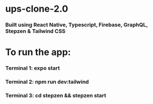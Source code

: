 <h1>ups-clone-2.0</h1>
</ul>
<h3>Built using React Native, Typescript, Firebase, GraphQL, Stepzen & Tailwind CSS</h3>
<h1>To run the app:</h1>
<h3>Terminal 1: expo start</h3>
<h3>Terminal 2: npm run dev:tailwind</h3>
<h3>Terminal 3: cd stepzen && stepzen start</h3>
</ul
